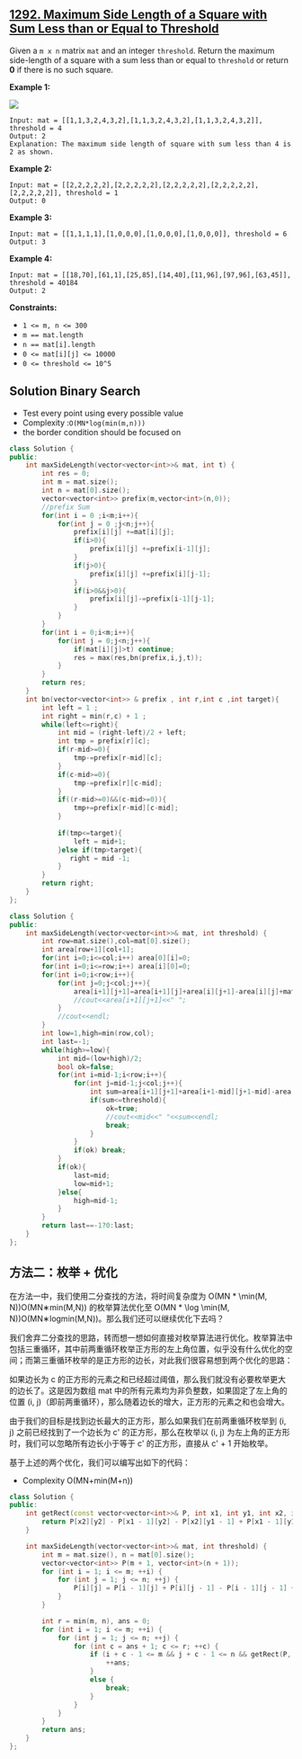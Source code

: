 ## [1292. Maximum Side Length of a Square with Sum Less than or Equal to Threshold](https://leetcode-cn.com/problems/maximum-side-length-of-a-square-with-sum-less-than-or-equal-to-threshold/)

Given a `m x n` matrix `mat` and an integer `threshold`. Return the maximum side-length of a square with a sum less than or equal to `threshold` or return **0** if there is no such square.

**Example 1:**

![](https://assets.leetcode.com/uploads/2019/12/05/e1.png)

```
Input: mat = [[1,1,3,2,4,3,2],[1,1,3,2,4,3,2],[1,1,3,2,4,3,2]], threshold = 4
Output: 2
Explanation: The maximum side length of square with sum less than 4 is 2 as shown.
```

**Example 2:**

```
Input: mat = [[2,2,2,2,2],[2,2,2,2,2],[2,2,2,2,2],[2,2,2,2,2],[2,2,2,2,2]], threshold = 1
Output: 0
```

**Example 3:**

```
Input: mat = [[1,1,1,1],[1,0,0,0],[1,0,0,0],[1,0,0,0]], threshold = 6
Output: 3
```

**Example 4:**

```
Input: mat = [[18,70],[61,1],[25,85],[14,40],[11,96],[97,96],[63,45]], threshold = 40184
Output: 2
```

**Constraints:**

- `1 <= m, n <= 300`
- `m == mat.length`
- `n == mat[i].length`
- `0 <= mat[i][j] <= 10000`
- `0 <= threshold <= 10^5`

## Solution Binary Search

* Test every point using every possible value
* Complexity :`O(MN*log(min(m,n)))`
* the border condition should be focused on 

```c++
class Solution {
public:
    int maxSideLength(vector<vector<int>>& mat, int t) {
        int res = 0;
        int m = mat.size();
        int n = mat[0].size();
        vector<vector<int>> prefix(m,vector<int>(n,0));
        //prefix Sum
        for(int i = 0 ;i<m;i++){
            for(int j = 0 ;j<n;j++){
                prefix[i][j] +=mat[i][j];
                if(i>0){
                    prefix[i][j] +=prefix[i-1][j];
                }
                if(j>0){
                    prefix[i][j] +=prefix[i][j-1];
                }
                if(i>0&&j>0){
                    prefix[i][j]-=prefix[i-1][j-1];
                }
            }
        }
        for(int i = 0;i<m;i++){
            for(int j = 0;j<n;j++){
                if(mat[i][j]>t) continue;
                res = max(res,bn(prefix,i,j,t));
            }
        }
        return res;
    }
    int bn(vector<vector<int>> & prefix , int r,int c ,int target){
        int left = 1 ;
        int right = min(r,c) + 1 ;
        while(left<=right){
            int mid = (right-left)/2 + left;
            int tmp = prefix[r][c];
            if(r-mid>=0){
                tmp-=prefix[r-mid][c];
            }
            if(c-mid>=0){
                tmp-=prefix[r][c-mid];
            }
            if((r-mid>=0)&&(c-mid>=0)){
                tmp+=prefix[r-mid][c-mid];
            }
            
            if(tmp<=target){
                left = mid+1;
            }else if(tmp>target){
               right = mid -1;
            }
        }
        return right;
    }
};
```

```c++
class Solution {
public:
    int maxSideLength(vector<vector<int>>& mat, int threshold) {
        int row=mat.size(),col=mat[0].size();
        int area[row+1][col+1];
        for(int i=0;i<=col;i++) area[0][i]=0;
        for(int i=0;i<=row;i++) area[i][0]=0;
        for(int i=0;i<row;i++){
            for(int j=0;j<col;j++){
                area[i+1][j+1]=area[i+1][j]+area[i][j+1]-area[i][j]+mat[i][j];
                //cout<<area[i+1][j+1]<<" ";
            }
            //cout<<endl;
        }
        int low=1,high=min(row,col);
        int last=-1;
        while(high>=low){
            int mid=(low+high)/2;
            bool ok=false;
            for(int i=mid-1;i<row;i++){
                for(int j=mid-1;j<col;j++){
                    int sum=area[i+1][j+1]+area[i+1-mid][j+1-mid]-area[i+1-mid][j+1]-area[i+1][j+1-mid];
                    if(sum<=threshold){
                        ok=true;
                        //cout<<mid<<" "<<sum<<endl;
                        break;
                    }
                }
                if(ok) break;
            }
            if(ok){
                last=mid;
                low=mid+1;
            }else{
                high=mid-1;
            }
        }
        return last==-1?0:last;
    }
};
```

## 方法二：枚举 + 优化

在方法一中，我们使用二分查找的方法，将时间复杂度为 O(MN * \min(M, N))O(MN∗min(M,N)) 的枚举算法优化至 O(MN * \log \min(M, N))O(MN∗logmin(M,N))。那么我们还可以继续优化下去吗？

我们舍弃二分查找的思路，转而想一想如何直接对枚举算法进行优化。枚举算法中包括三重循环，其中前两重循环枚举正方形的左上角位置，似乎没有什么优化的空间；而第三重循环枚举的是正方形的边长，对此我们很容易想到两个优化的思路：

如果边长为 c 的正方形的元素之和已经超过阈值，那么我们就没有必要枚举更大的边长了。这是因为数组 mat 中的所有元素均为非负整数，如果固定了左上角的位置 (i, j)（即前两重循环），那么随着边长的增大，正方形的元素之和也会增大。

由于我们的目标是找到边长最大的正方形，那么如果我们在前两重循环枚举到 (i, j) 之前已经找到了一个边长为 c' 的正方形，那么在枚举以 (i, j) 为左上角的正方形时，我们可以忽略所有边长小于等于 c' 的正方形，直接从 c' + 1 开始枚举。

基于上述的两个优化，我们可以编写出如下的代码：

* Complexity O(MN+min(M+n))

```c++
class Solution {
public:
    int getRect(const vector<vector<int>>& P, int x1, int y1, int x2, int y2) {
        return P[x2][y2] - P[x1 - 1][y2] - P[x2][y1 - 1] + P[x1 - 1][y1 - 1];
    }

    int maxSideLength(vector<vector<int>>& mat, int threshold) {
        int m = mat.size(), n = mat[0].size();
        vector<vector<int>> P(m + 1, vector<int>(n + 1));
        for (int i = 1; i <= m; ++i) {
            for (int j = 1; j <= n; ++j) {
                P[i][j] = P[i - 1][j] + P[i][j - 1] - P[i - 1][j - 1] + mat[i - 1][j - 1];
            }
        }

        int r = min(m, n), ans = 0;
        for (int i = 1; i <= m; ++i) {
            for (int j = 1; j <= n; ++j) {
                for (int c = ans + 1; c <= r; ++c) {
                    if (i + c - 1 <= m && j + c - 1 <= n && getRect(P, i, j, i + c - 1, j + c - 1) <= threshold) {
                        ++ans;
                    }
                    else {
                        break;
                    }
                }
            }
        }
        return ans;
    }
};
```

